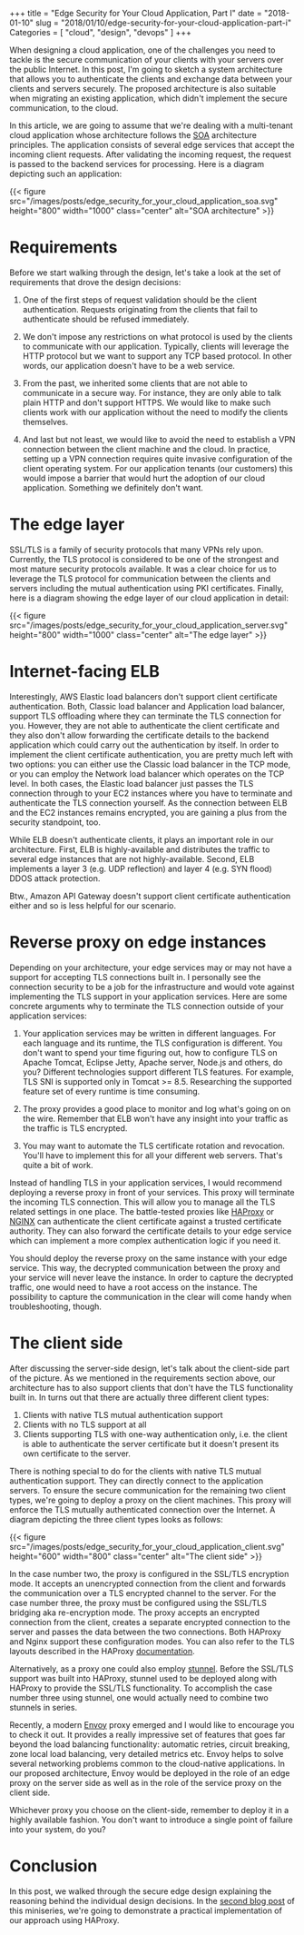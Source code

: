 +++
title = "Edge Security for Your Cloud Application, Part I"
date = "2018-01-10"
slug = "2018/01/10/edge-security-for-your-cloud-application-part-i"
Categories = [ "cloud", "design", "devops" ]
+++

When designing a cloud application, one of the challenges you need to tackle is the secure communication of your clients with your servers over the public Internet. In this post, I'm going to sketch a system architecture that allows you to authenticate the clients and exchange data between your clients and servers securely. The proposed architecture is also suitable when migrating an existing application, which didn't implement the secure communication, to the cloud.

<!--more-->

In this article, we are going to assume that we're dealing with a multi-tenant cloud application whose architecture follows the [SOA](https://en.wikipedia.org/wiki/Service-oriented_architecture) architecture principles. The application consists of several edge services that accept the incoming client requests. After validating the incoming request, the request is passed to the backend services for processing. Here is a diagram depicting such an application:

{{< figure src="/images/posts/edge_security_for_your_cloud_application_soa.svg" height="800" width="1000" class="center" alt="SOA architecture" >}}

# Requirements

Before we start walking through the design, let's take a look at the set of requirements that drove the design decisions:

1. One of the first steps of request validation should be the client authentication. Requests originating from the clients that fail to authenticate should be refused immediately.

2. We don't impose any restrictions on what protocol is used by the clients to communicate with our application. Typically, clients will leverage the HTTP protocol but we want to support any TCP based protocol. In other words, our application doesn't have to be a web service.

3. From the past, we inherited some clients that are not able to communicate in a secure way. For instance, they are only able to talk plain HTTP and don't support HTTPS. We would like to make such clients work with our application without the need to modify the clients themselves.

4. And last but not least, we would like to avoid the need to establish a VPN connection between the client machine and the cloud. In practice, setting up a VPN connection requires quite invasive configuration of the client operating system. For our application tenants (our customers) this would impose a barrier that would hurt the adoption of our cloud application. Something we definitely don't want.

# The edge layer

SSL/TLS is a family of security protocols that many VPNs rely upon. Currently, the TLS protocol is considered to be one of the strongest and most mature security protocols available. It was a clear choice for us to leverage the TLS protocol for communication between the clients and servers including the mutual authentication using PKI certificates. Finally, here is a diagram showing the edge layer of our cloud application in detail:

{{< figure src="/images/posts/edge_security_for_your_cloud_application_server.svg" height="800" width="1000" class="center" alt="The edge layer" >}}


# Internet-facing ELB

Interestingly, AWS Elastic load balancers don't support client certificate authentication. Both, Classic load balancer and Application load balancer, support TLS offloading where they can terminate the TLS connection for you. However, they are not able to authenticate the client certificate and they also don't allow forwarding the certificate details to the backend application which could carry out the authentication by itself. In order to implement the client certificate authentication, you are pretty much left with two options: you can either use the Classic load balancer in the TCP mode, or you can employ the Network load balancer which operates on the TCP level. In both cases, the Elastic load balancer just passes the TLS connection through to your EC2 instances where you have to terminate and authenticate the TLS connection yourself. As the connection between ELB and the EC2 instances remains encrypted, you are gaining a plus from the security standpoint, too.

While ELB doesn't authenticate clients, it plays an important role in our architecture. First, ELB is highly-available and distributes the traffic to several edge instances that are not highly-available. Second, ELB implements a layer 3 (e.g. UDP reflection) and layer 4 (e.g. SYN flood) DDOS attack protection.

Btw., Amazon API Gateway doesn't support client certificate authentication either and so is less helpful for our scenario.

# Reverse proxy on edge instances

Depending on your architecture, your edge services may or may not have a support for accepting TLS connections built in. I personally see the connection security to be a job for the infrastructure and would vote against implementing the TLS support in your application services. Here are some concrete arguments why to terminate the TLS connection outside of your application services:

1. Your application services may be written in different languages. For each language and its runtime, the TLS configuration is different. You don't want to spend your time figuring out, how to configure TLS on Apache Tomcat, Eclipse Jetty, Apache server, Node.js and others, do you? Different technologies support different TLS features. For example, TLS SNI is supported only in Tomcat >= 8.5. Researching the supported feature set of every runtime is time consuming.

2. The proxy provides a good place to monitor and log what's going on on the wire. Remember that ELB won't have any insight into your traffic as the traffic is TLS encrypted.

3. You may want to automate the TLS certificate rotation and revocation. You'll have to implement this for all your different web servers. That's quite a bit of work.

Instead of handling TLS in your application services, I would recommend deploying a reverse proxy in front of your services. This proxy will terminate the incoming TLS connection. This will allow you to manage all the TLS related settings in one place. The battle-tested proxies like [HAProxy](http://www.haproxy.org/) or [NGINX](https://www.nginx.com/) can authenticate the client certificate against a trusted certificate authority. They can also forward the certificate details to your edge service which can implement a more complex authentication logic if you need it.

You should deploy the reverse proxy on the same instance with your edge service. This way, the decrypted communication between the proxy and your service will never leave the instance. In order to capture the decrypted traffic, one would need to have a root access on the instance. The possibility to capture the communication in the clear will come handy when troubleshooting, though.

# The client side

After discussing the server-side design, let's talk about the client-side part of the picture. As we mentioned in the requirements section above, our architecture has to also support clients that don't have the TLS functionality built in. In turns out that there are actually three different client types:

1. Clients with native TLS mutual authentication support
2. Clients with no TLS support at all
3. Clients supporting TLS with one-way authentication only, i.e. the client is able to authenticate the server certificate but it doesn't present its own certificate to the server.

There is nothing special to do for the clients with native TLS mutual authentication support. They can directly connect to the application servers. To ensure the secure communication for the remaining two client types, we're going to deploy a proxy on the client machines. This proxy will enforce the TLS mutually authenticated connection over the Internet. A diagram depicting the three client types looks as follows:

{{< figure src="/images/posts/edge_security_for_your_cloud_application_client.svg" height="600" width="800" class="center" alt="The client side" >}}

In the case number two, the proxy is configured in the SSL/TLS encryption mode. It accepts an unencrypted connection from the client and forwards the communication over a TLS encrypted channel to the server.  For the case number three, the proxy must be configured using the SSL/TLS bridging aka re-encryption mode. The proxy accepts an encrypted connection from the client, creates a separate encrypted connection to the server and passes the data between the two connections. Both HAProxy and Nginx support these configuration modes. You can also refer to the TLS layouts described in the HAProxy [documentation](https://www.haproxy.com/documentation/aloha/7-0/deployment-guides/tls-layouts/).

Alternatively, as a proxy one could also employ [stunnel](https://www.stunnel.org). Before the SSL/TLS support was built into HAProxy, stunnel used to be deployed along with HAProxy to provide the SSL/TLS functionality. To accomplish the case number three using stunnel, one would actually need to combine two stunnels in series.

Recently, a modern [Envoy](https://www.envoyproxy.io/) proxy emerged and I would like to encourage you to check it out. It provides a really impressive set of features that goes far beyond the load balancing functionality: automatic retries, circuit breaking, zone local load balancing, very detailed metrics etc. Envoy helps to solve several networking problems common to the cloud-native applications. In our proposed architecture, Envoy would be deployed in the role of an edge proxy on the server side as well as in the role of the service proxy on the client side.

Whichever proxy you choose on the client-side, remember to deploy it in a highly available fashion. You don't want to introduce a single point of failure into your system, do you?

# Conclusion

In this post, we walked through the secure edge design explaining the reasoning behind the individual design decisions. In the [second blog post](/blog/2018/01/12/edge-security-for-your-cloud-application-part-ii) of this miniseries, we're going to demonstrate a practical implementation of our approach using HAProxy.
